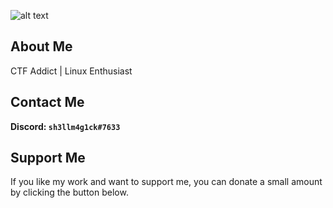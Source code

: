 ![alt text](https://i.imgur.com/Y7VB338.png)

## About Me
CTF Addict | Linux Enthusiast

## Contact Me
**Discord: `sh3llm4g1ck#7633`**

## Support Me
If you like my work and want to support me, you can donate a small amount by clicking the button below.

<script type="text/javascript" src="https://cdnjs.buymeacoffee.com/1.0.0/button.prod.min.js" data-name="bmc-button" data-slug="sh3llm4g1ck" data-color="#FFDD00" data-emoji="" data-font="Cookie" data-text="Buy me a coffee" data-outline-color="#000000" data-font-color="#000000" data-coffee-color="#ffffff" ></script>
